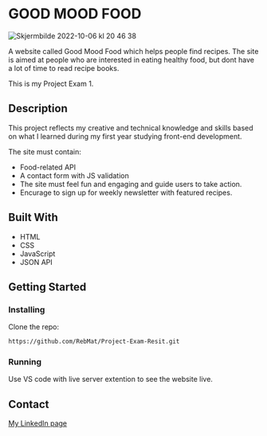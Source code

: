 # GOOD MOOD FOOD

![Skjermbilde 2022-10-06 kl  20 46 38](https://user-images.githubusercontent.com/94296711/195366793-74220369-01fd-4dc2-8b3c-625f703e5185.png)

A website called Good Mood Food which helps people find recipes. The site is aimed at people who are interested in eating healthy food, but dont have a lot of time to read recipe books. 

This is my Project Exam 1. 

## Description

This project reflects my creative and technical knowledge and skills based on what I learned during my first year studying front-end development.  

The site must contain: 
- Food-related API
- A contact form with JS validation 
- The site must feel fun and engaging and guide users to take action. 
- Encurage to sign up for weekly newsletter with featured recipes. 


## Built With

- HTML 
- CSS
- JavaScript
- JSON API

## Getting Started

### Installing

Clone the repo:

```bash
https://github.com/RebMat/Project-Exam-Resit.git
```

### Running 

Use VS code with live server extention to see the website live. 

## Contact

[My LinkedIn page](https://www.linkedin.com/in/rebecca-mathisen/)
